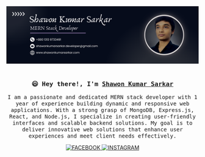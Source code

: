 <!-- Introduction -->

<picture>
  <source media="(prefers-color-scheme: dark)" srcset="./assets/Profile-Cover-Dark.png">
  <source media="(prefers-color-scheme: light)" srcset="./assets/Profile-Cover-Light.png">
  <img src="./assets/Profile-Cover-Light.png" alt="Shawon-Kumar-Sarkar">
</picture>

<br/>
<br/>

<h3 align="center">
  <samp>
    😃 Hey there!, I'm
    <b><a href="https://www.facebook.com/profile.php?id=61553729769050">Shawon Kumar Sarkar</a></b>
  </samp>
</h3>

<p align="center">
  <samp>I am a passionate and dedicated MERN stack developer with 1 year of experience building dynamic and responsive web applications. With a strong grasp of MongoDB, Express.js, React, and Node.js, I   
  specialize in creating user-friendly interfaces and scalable backend solutions. My goal is to deliver innovative web solutions that enhance user experiences and meet client needs effectively.</samp>
</p>

<p align="center">
  <a href="https://www.facebook.com/profile.php?id=61553729769050">
    <img src="https://img.shields.io/badge/Facebook-%230866FF?style=for-the-badge&logo=facebook&logoColor=%23fff" alt="FACEBOOK" />
  </a>
  <a href="https://www.instagram.com/shawonkumarsarkar">
    <img src="https://img.shields.io/badge/Instagram-%23FF0069?style=for-the-badge&logo=instagram&logoColor=%23fff" alt="INSTAGRAM" />
  </a>
</p>
